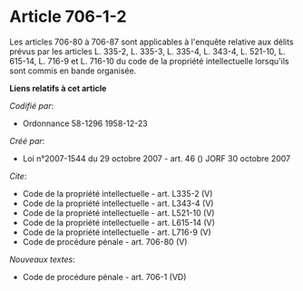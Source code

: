 # Article 706-1-2

Les articles 706-80 à 706-87 sont applicables à l'enquête relative aux délits prévus par les articles L. 335-2, L. 335-3, L.
335-4, 
L. 343-4, L. 521-10, L. 615-14, L. 716-9 et L. 716-10 du code de la propriété intellectuelle lorsqu'ils sont commis en bande
organisée.

**Liens relatifs à cet article**

_Codifié par_:

  - Ordonnance 58-1296 1958-12-23

_Créé par_:

  - Loi n°2007-1544 du 29 octobre 2007 - art. 46 () JORF 30 octobre 2007

_Cite_:

  - Code de la propriété intellectuelle - art. L335-2 (V)
  - Code de la propriété intellectuelle - art. L343-4 (V)
  - Code de la propriété intellectuelle - art. L521-10 (V)
  - Code de la propriété intellectuelle - art. L615-14 (V)
  - Code de la propriété intellectuelle - art. L716-9 (V)
  - Code de procédure pénale - art. 706-80 (V)

_Nouveaux textes_:

  - Code de procédure pénale - art. 706-1 (VD)
